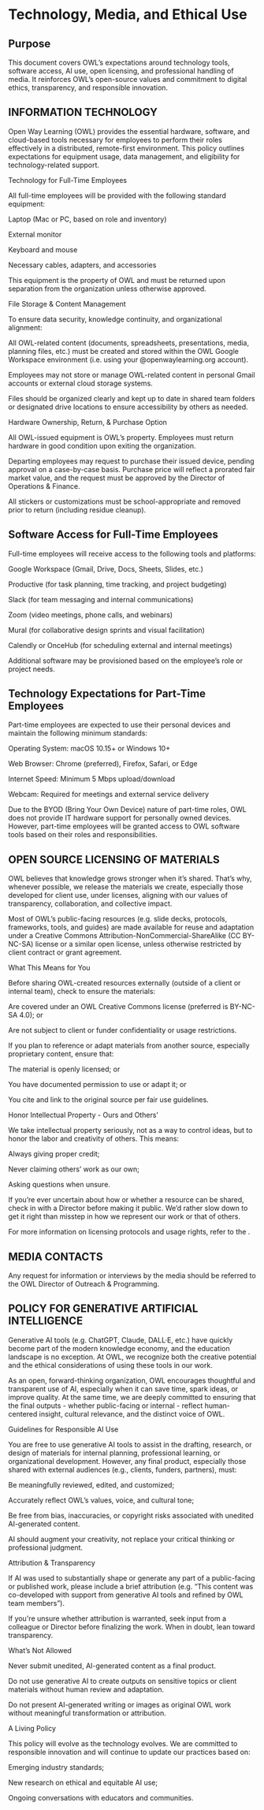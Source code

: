 # Technology, Media, and Ethical Use

## Purpose

This document covers OWL’s expectations around technology tools, software access, AI use, open licensing, and professional handling of media. It reinforces OWL’s open-source values and commitment to digital ethics, transparency, and responsible innovation.



## INFORMATION TECHNOLOGY


Open Way Learning (OWL) provides the essential hardware, software, and cloud-based tools necessary for employees to perform their roles effectively in a distributed, remote-first environment. This policy outlines expectations for equipment usage, data management, and eligibility for technology-related support.

Technology for Full-Time Employees

All full-time employees will be provided with the following standard equipment:

Laptop (Mac or PC, based on role and inventory)

External monitor

Keyboard and mouse

Necessary cables, adapters, and accessories

This equipment is the property of OWL and must be returned upon separation from the organization unless otherwise approved.

File Storage & Content Management

To ensure data security, knowledge continuity, and organizational alignment:

All OWL-related content (documents, spreadsheets, presentations, media, planning files, etc.) must be created and stored within the OWL Google Workspace environment (i.e. using your @openwaylearning.org account).

Employees may not store or manage OWL-related content in personal Gmail accounts or external cloud storage systems.

Files should be organized clearly and kept up to date in shared team folders or designated drive locations to ensure accessibility by others as needed.

Hardware Ownership, Return, & Purchase Option

All OWL-issued equipment is OWL’s property. Employees must return hardware in good condition upon exiting the organization.

Departing employees may request to purchase their issued device, pending approval on a case-by-case basis. Purchase price will reflect a prorated fair market value, and the request must be approved by the Director of Operations & Finance.

All stickers or customizations must be school-appropriate and removed prior to return (including residue cleanup).


## Software Access for Full-Time Employees


Full-time employees will receive access to the following tools and platforms:

Google Workspace (Gmail, Drive, Docs, Sheets, Slides, etc.)

Productive (for task planning, time tracking, and project budgeting)

Slack (for team messaging and internal communications)

Zoom (video meetings, phone calls, and webinars)

Mural (for collaborative design sprints and visual facilitation)

Calendly or OnceHub (for scheduling external and internal meetings)

Additional software may be provisioned based on the employee’s role or project needs.


## Technology Expectations for Part-Time Employees


Part-time employees are expected to use their personal devices and maintain the following minimum standards:

Operating System: macOS 10.15+ or Windows 10+

Web Browser: Chrome (preferred), Firefox, Safari, or Edge

Internet Speed: Minimum 5 Mbps upload/download

Webcam: Required for meetings and external service delivery

Due to the BYOD (Bring Your Own Device) nature of part-time roles, OWL does not provide IT hardware support for personally owned devices. However, part-time employees will be granted access to OWL software tools based on their roles and responsibilities.


## OPEN SOURCE LICENSING OF MATERIALS


OWL believes that knowledge grows stronger when it’s shared. That’s why, whenever possible, we release the materials we create, especially those developed for client use, under licenses, aligning with our values of transparency, collaboration, and collective impact.

Most of OWL’s public-facing resources (e.g. slide decks, protocols, frameworks, tools, and guides) are made available for reuse and adaptation under a Creative Commons Attribution-NonCommercial-ShareAlike (CC BY-NC-SA) license or a similar open license, unless otherwise restricted by client contract or grant agreement.

What This Means for You

Before sharing OWL-created resources externally (outside of a client or internal team), check to ensure the materials:

Are covered under an OWL Creative Commons license (preferred is BY-NC-SA 4.0); or

Are not subject to client or funder confidentiality or usage restrictions.

If you plan to reference or adapt materials from another source, especially proprietary content, ensure that:

The material is openly licensed; or

You have documented permission to use or adapt it; or

You cite and link to the original source per fair use guidelines.

Honor Intellectual Property - Ours and Others’

We take intellectual property seriously, not as a way to control ideas, but to honor the labor and creativity of others. This means:

Always giving proper credit;

Never claiming others’ work as our own;

Asking questions when unsure.

If you’re ever uncertain about how or whether a resource can be shared, check in with a Director before making it public. We’d rather slow down to get it right than misstep in how we represent our work or that of others.

For more information on licensing protocols and usage rights, refer to the .


## MEDIA CONTACTS


Any request for information or interviews by the media should be referred to the OWL Director of Outreach & Programming.


## POLICY FOR GENERATIVE ARTIFICIAL INTELLIGENCE


Generative AI tools (e.g. ChatGPT, Claude, DALL·E, etc.) have quickly become part of the modern knowledge economy, and the education landscape is no exception. At OWL, we recognize both the creative potential and the ethical considerations of using these tools in our work.

As an open, forward-thinking organization, OWL encourages thoughtful and transparent use of AI, especially when it can save time, spark ideas, or improve quality. At the same time, we are deeply committed to ensuring that the final outputs - whether public-facing or internal - reflect human-centered insight, cultural relevance, and the distinct voice of OWL.

Guidelines for Responsible AI Use

You are free to use generative AI tools to assist in the drafting, research, or design of materials for internal planning, professional learning, or organizational development. However, any final product, especially those shared with external audiences (e.g., clients, funders, partners), must:

Be meaningfully reviewed, edited, and customized;

Accurately reflect OWL’s values, voice, and cultural tone;

Be free from bias, inaccuracies, or copyright risks associated with unedited AI-generated content.

AI should augment your creativity, not replace your critical thinking or professional judgment.

Attribution & Transparency

If AI was used to substantially shape or generate any part of a public-facing or published work, please include a brief attribution (e.g. “This content was co-developed with support from generative AI tools and refined by OWL team members”).

If you're unsure whether attribution is warranted, seek input from a colleague or Director before finalizing the work. When in doubt, lean toward transparency.

What’s Not Allowed

Never submit unedited, AI-generated content as a final product.

Do not use generative AI to create outputs on sensitive topics or client materials without human review and adaptation.

Do not present AI-generated writing or images as original OWL work without meaningful transformation or attribution.

A Living Policy

This policy will evolve as the technology evolves. We are committed to responsible innovation and will continue to update our practices based on:

Emerging industry standards;

New research on ethical and equitable AI use;

Ongoing conversations with educators and communities.